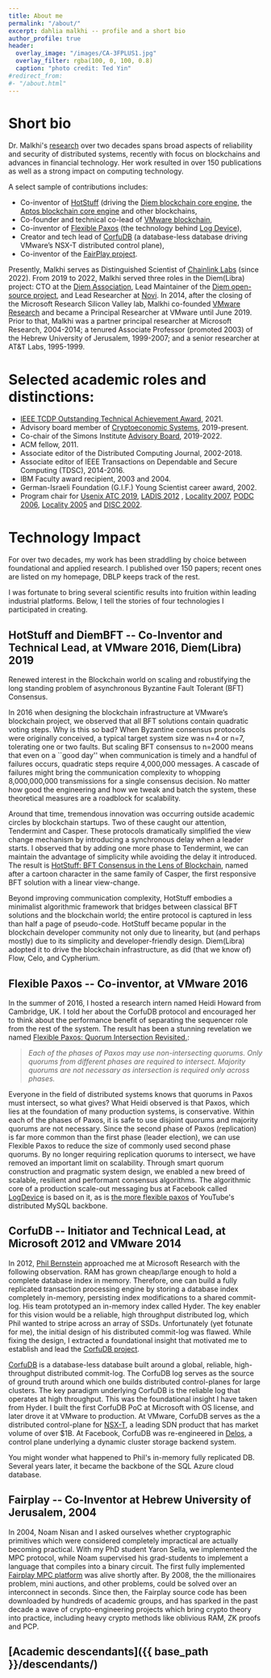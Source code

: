 ```yaml
---
title: About me
permalink: "/about/"
excerpt: dahlia malkhi -- profile and a short bio 
author_profile: true
header:
  overlay_image: "/images/CA-3FPLUS1.jpg"
  overlay_filter: rgba(100, 0, 100, 0.8)
  caption: "photo credit: Ted Yin"
#redirect_from:
#- "/about.html"
---
```


# Short bio

Dr. Malkhi's [research](https://scholar.google.com/citations?user=A_VZ8N0AAAAJ&hl=en)
over two decades 
spans broad aspects of reliability and security of distributed systems, recently with focus on blockchains and advances in financial technology.
Her work resulted in over 150 publications as well as a strong impact on computing technology. 

A select sample of contributions includes: 

* Co-inventor of [HotStuff](https://arxiv.org/abs/1803.05069) (driving the [Diem blockchain core engine](https://developers.diem.com/docs/technical-papers/state-machine-replication-paper/), the [Aptos blockchain core engine](https://aptos.dev/reference/glossary/#aptosbft) and other blockchains, 
* Co-founder and technical co-lead of [VMware blockchain](https://research.vmware.com/projects/vmware-blockchain),
* Co-inventor of [Flexible Paxos](https://arxiv.org/abs/1608.06696) (the technology behind [Log Device](https://logdevice.io/docs/Consensus.html)),
* Creator and tech lead of [CorfuDB](https://github.com/CorfuDB/CorfuDB) (a database-less database driving VMware’s NSX-T distributed control plane),
* Co-inventor of the [FairPlay project](https://www.cs.huji.ac.il/project/Fairplay/).

Presently, Malkhi serves as Distinguished Scientist of [Chainlink Labs](https://chainlinklabs.com/) (since 2022). From 2019 to 2022, Malkhi served three roles in the Diem(Libra) project: CTO at the [Diem Association](https://www.diem.com/en-us/), Lead Maintainer of the [Diem open-source project](https://github.com/diem/diem), and Lead Researcher at [Novi](https://about.fb.com/news/2020/05/welcome-to-novi/). In 2014, after the closing of the Microsoft Research Silicon Valley lab, Malkhi co-founded [VMware Research](https://octo.vmware.com/introduction-vrg/) and became a Principal Researcher at VMware until June 2019. Prior to that, Malkhi was a partner principal researcher at Microsoft Research, 2004-2014;
a tenured Associate Professor (promoted 2003) of the Hebrew University of Jerusalem, 1999-2007;
and a senior researcher at AT&T Labs, 1995-1999.

# Selected academic roles and distinctions:

-   [IEEE TCDP Outstanding Technical Achievement Award](https://tc.computer.org/tcdp/awardrecipients/), 2021.
-   Advisory board member of [Cryptoeconomic Systems](https://cryptoeconomicsystems.pubpub.org/), 2019-present.
-   Co-chair of the Simons Institute [Advisory Board](https://simons.berkeley.edu/people/advisory), 2019-2022.
-   ACM fellow, 2011.
-   Associate editor of the Distributed Computing Journal, 2002-2018.
-   Associate editor of IEEE Transactions on Dependable and Secure Computing (TDSC), 2014-2016.
-   IBM Faculty award recipient, 2003 and 2004.
-   German-Israeli Foundation (G.I.F.) Young Scientist career award, 2002.
-   Program chair for [Usenix ATC 2019](https://www.usenix.org/conferences/byname/131), [LADIS 2012](http://ladisworkshop.org/) , [Locality 2007](http://research.microsoft.com/en-us/um/people/moscitho/locality/), [PODC 2006](http://www.podc.org/podc2006/), [Locality 2005](http://www.mimuw.edu.pl/~disc2005/index.php?page=workshops) and [DISC 2002](http://www.disc-conference.org/disc2002/index.html).

# Technology Impact

For over two decades, my work has been straddling by choice between foundational and applied research. 
I published over 150 papers; recent ones are listed on my homepage, DBLP
keeps track of the rest.

I was fortunate to bring several scientific results into fruition within leading industrial platforms. 
Below, I tell the stories of four technologies I participated in creating.

## HotStuff and DiemBFT -- Co-Inventor and Technical Lead, at VMware 2016, Diem(Libra) 2019

Renewed interest in the Blockchain world on scaling and robustifying the long standing problem of
asynchronous Byzantine Fault Tolerant (BFT) Consensus. 

In 2016 when designing the blockchain infrastructure at VMware’s blockchain project, we observed that 
all BFT solutions contain quadratic voting steps. Why is this so bad? When
Byzantine consensus protocols were originally conceived, a typical target system
size was n=4 or n=7, tolerating one or two faults. But scaling BFT consensus to
n=2000 means that even on a ``good day'' when communication is timely and a
handful of failures occurs, quadratic steps require 4,000,000 messages. A
cascade of failures might bring the communication complexity to whopping
8,000,000,000 transmissions for a single consensus decision. No matter how good
the engineering and how we tweak and batch the system, these theoretical
measures are a roadblock for scalability. 

Around that time, tremendous innovation was occurring outside academic circles
by blockchain startups. Two of these caught our attention, Tendermint
and Casper. These protocols dramatically simplified the
view change mechanism by introducing a
synchronous delay when a leader starts. I observed that by adding one more phase
to Tendermint, we can maintain the advantage of simplicity while avoiding the
delay it introduced. 
The result is 
[HotStuff: BFT Consensus in the Lens of Blockchain](https://arxiv.org/abs/1803.05069), 
named after a cartoon character in the same family of Casper, the
first responsive BFT solution with a linear view-change.

Beyond improving communication complexity, HotStuff embodies a minimalist algorithmic framework that bridges between classical BFT solutions and the blockchain world; the entire protocol is captured in less than half a page of pseudo-code.
HotStuff became popular in the blockchain developer community not only due to
linearity, but (and perhaps mostly) due to its simplicity and developer-friendly design. 
Diem(Libra) adopted it to drive the blockchain infrastructure, as did (that we know of) Flow, Celo,
and Cypherium. 

## Flexible Paxos -- Co-inventor, at VMware 2016

In the summer of 2016, I hosted a research intern named Heidi Howard from
Cambridge, UK. I told her about the CorfuDB protocol and encouraged her to think
about the performance benefit of separating the sequencer role from the rest of
the system. The result has been a stunning revelation we named 
[Flexible Paxos: Quorum Intersection Revisited.](https://arxiv.org/abs/1608.06696):

>*Each of the phases of Paxos may use non-intersecting quorums. Only quorums from
different phases are required to intersect. Majority quorums are not necessary
as intersection is required only across phases.*

Everyone in the field of distributed systems knows that quorums in Paxos must
intersect, so what gives? What Heidi observed is that Paxos, which lies at the
foundation of many production systems, is conservative. Within each of the
phases of Paxos, it is safe to use disjoint quorums and majority quorums are not
necessary. Since the second phase of Paxos (replication) is far more common than
the first phase (leader election), we can use Flexible Paxos to reduce the size
of commonly used second phase quorums. By no longer requiring replication
quorums to intersect, we have removed an important limit on scalability. Through
smart quorum construction and pragmatic system design, we enabled a new breed of
scalable, resilient and performant consensus algorithms. 
The algorithmic core of a production scale-out messaging bus at Facebook called
[LogDevice](https://logdevice.io/docs/Consensus.html) is based on it, 
as is 
[the more flexible paxos](http://ssougou.blogspot.com/2016/08/a-more-flexible-paxos.html)
 of YouTube's distributed MySQL backbone.
 

## CorfuDB -- Initiator and Technical Lead, at Microsoft 2012 and VMware 2014

In 2012, [Phil Bernstein](https://en.wikipedia.org/wiki/Phil_Bernstein) approached me at Microsoft Research with the following
observation. RAM has grown cheap/large enough to hold a complete database index
in memory. Therefore, one can build a fully replicated transaction processing
engine by storing a database index completely in-memory, persisting index
modifications to a shared commit-log. 
His team prototyped an in-memory index called Hyder. 
The key enabler for this vision would be a reliable, high throughput distributed log, which
Phil wanted to stripe across an array of SSDs. 
Unfortunately (yet fotunate for me), the initial design of his distributed
commit-log was flawed. While fixing the design, I extracted a foundational
insight that motivated me to establish and lead the
[CorfuDB project](https://github.com/CorfuDB/CorfuDB).

[CorfuDB](https://dl.acm.org/doi/10.1145/2535930)
is a database-less database built around a global,
reliable, high-throughput distributed commit-log. The CorfuDB log serves as the
source of ground truth around which one builds distributed control-planes for
large clusters. 
The key paradigm underlying CorfuDB is the reliable log that operates at high
throughput. This was the foundational insight I have taken from Hyder. I built
the first CorfuDB PoC at Microsoft with OS license, and later drove it at VMware to
production.
At VMware, CorfuDB serves as the a distributed control-plane for
[NSX-T](https://shuttletitan.com/nsx-t/nsx-t-management-cluster-benefits-roles-ccp-sharding-and-failure-handling/),
a leading SDN product that has market volume of over \$1B. 
At Facebook, CorfuDB was re-engineered in
[Delos](https://engineering.fb.com/data-center-engineering/delos/), a control plane underlying a dynamic cluster storage backend system. 

You might wonder what happened to Phil's in-memory fully replicated DB. Several years later, it became the backbone of the SQL Azure cloud database.


## Fairplay -- Co-Inventor at Hebrew University of Jerusalem, 2004

In 2004, Noam Nisan and I asked ourselves whether cryptographic primitives which
were considered completely impractical are actually becoming practical. With my 
PhD student Yaron Sella, we implemented the MPC protocol, while Noam supervised
his grad-students to implement a language that compiles into a binary circuit. 
The first fully implemented 
[Fairplay MPC platform](https://www.cs.huji.ac.il/project/Fairplay/)
was alive shortly after.
By 2008, the the millionaires problem, mini auctions, and other problems, could be solved over an
interconnect in seconds.
Since then,
the Fairplay source code has been downloaded by hundreds of academic groups, and has
sparked in the past
decade a wave of crypto-engineering projects which bring crypto theory into
practice, including heavy crypto methods like oblivious RAM, ZK proofs and PCP.

## [Academic descendants]({{ base_path }}/descendants/)
